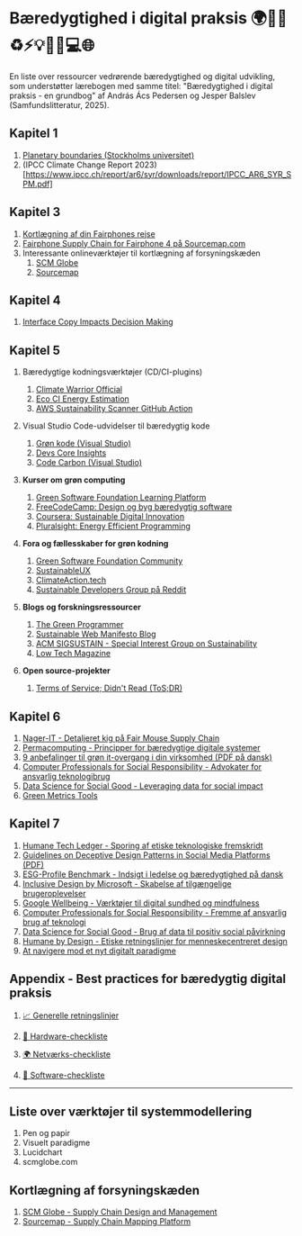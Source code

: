 # Bæredygtighed i digital praksis 🌍🌳🍎♻️⚡️💡💼📱💻🌐

En liste over ressourcer vedrørende bæredygtighed og digital udvikling, som understøtter lærebogen med samme titel:  "Bæredygtighed i digital praksis - en grundbog" af András Ács Pedersen og Jesper Balslev (Samfundslitteratur, 2025).   

## Kapitel 1
1. [Planetary boundaries (Stockholms universitet)](https://www.stockholmresilience.org/research/planetary-boundaries.html)
2. (IPCC Climate Change Report 2023)[https://www.ipcc.ch/report/ar6/syr/downloads/report/IPCC_AR6_SYR_SPM.pdf]

## Kapitel 3
1. [Kortlægning af din Fairphones rejse](https://www.fairphone.com/en/impact/source-map-transparency/)  
2. [Fairphone Supply Chain for Fairphone 4 på Sourcemap.com](https://open.sourcemap.com/maps/61a98acef1ddeb086156a529)  
3. Interessante onlineværktøjer til kortlægning af forsyningskæden
   1. [SCM Globe](https://www.scmglobe.com/)
   2. [Sourcemap](https://open.sourcemap.com/)

## Kapitel 4
1. [Interface Copy Impacts Decision Making](https://www.nngroup.com/articles/interface-copy-decision-making/)

## Kapitel 5
1. Bæredygtige kodningsværktøjer (CD/CI-plugins)
   1. [Climate Warrior Official](https://github.com/marketplace/climate-warrior-official)
   2. [Eco CI Energy Estimation](https://github.com/marketplace/actions/eco-ci-energy-estimation)
   3. [AWS Sustainability Scanner GitHub Action](https://github.com/marketplace/actions/aws-sustainability-scanner-github-action)

2. Visual Studio Code-udvidelser til bæredygtig kode
   1. [Grøn kode (Visual Studio)](https://marketplace.visualstudio.com/items?itemName=GreenCode.greencode)
   2. [Devs Core Insights](https://marketplace.visualstudio.com/items?itemName=DevsCore.devs-core-insights)
   3. [Code Carbon (Visual Studio)](https://marketplace.visualstudio.com/items?itemName=CodeCarbon.codecarbon)

3. **Kurser om grøn computing**  
   1. [Green Software Foundation Learning Platform](https://learn.greensoftware.foundation/)  
   2. [FreeCodeCamp: Design og byg bæredygtig software](https://www.freecodecamp.org/news/design-and-build-sustainable-software/)  
   3. [Coursera: Sustainable Digital Innovation](https://www.coursera.org/learn/sustainable-digital-innovation)  
   4. [Pluralsight: Energy Efficient Programming](https://www.pluralsight.com/)  

4. **Fora og fællesskaber for grøn kodning**  
   1. [Green Software Foundation Community](https://greensoftware.foundation/community)  
   2. [SustainableUX](https://sustainableux.com/)  
   3. [ClimateAction.tech](https://climateaction.tech/)  
   4. [Sustainable Developers Group på Reddit](https://www.reddit.com/r/Sustainability/)  

5. **Blogs og forskningsressourcer**  
   1. [The Green Programmer](https://www.thegreenprogrammer.com/)  
   2. [Sustainable Web Manifesto Blog](https://sustainablewebmanifesto.com/blog/)  
   3. [ACM SIGSUSTAIN - Special Interest Group on Sustainability](https://sigsustain.acm.org/)  
   4. [Low Tech Magazine](https://www.lowtechmagazine.com/)  

6. **Open source-projekter**
   1. [Terms of Service; Didn't Read (ToS;DR)](https://tosdr.org/)


## Kapitel 6
1. [Nager-IT - Detaljeret kig på Fair Mouse Supply Chain](https://www.nager-it.de/en/maus/lieferkette)
2. [Permacomputing - Principper for bæredygtige digitale systemer](https://permacomputing.net/)
3. [9 anbefalinger til grøn it-overgang i din virksomhed (PDF på dansk)](https://itb.dk/wp-content/uploads/2024/06/9-anbefalinger-til-din-virksomheds-groenne-it-omstilling2024-1.pdf)
4. [Computer Professionals for Social Responsibility - Advokater for ansvarlig teknologibrug](http://cpsr.org)
5. [Data Science for Social Good - Leveraging data for social impact](http://www.datascienceforsocialgood.org)
6. [Green Metrics Tools](https://github.com/green-coding-solutions/green-metrics-tool)


## Kapitel 7
1. [Humane Tech Ledger - Sporing af etiske teknologiske fremskridt](https://ledger.humanetech.com)
2. [Guidelines on Deceptive Design Patterns in Social Media Platforms (PDF)](https://www.edpb.europa.eu/system/files/2023-02/edpb_03-2022_guidelines_on_deceptive_design_patterns_in_social_media_platform_interfaces_v2_en_0.pdf)
3. [ESG-Profile Benchmark - Indsigt i ledelse og bæredygtighed på dansk](https://www.lederne.dk/min-ledelse/esg-profilen/benchmark)
4. [Inclusive Design by Microsoft - Skabelse af tilgængelige brugeroplevelser](https://inclusive.microsoft.design/)
5. [Google Wellbeing - Værktøjer til digital sundhed og mindfulness](https://wellbeing.google/)
6. [Computer Professionals for Social Responsibility - Fremme af ansvarlig brug af teknologi](http://cpsr.org)
7. [Data Science for Social Good - Brug af data til positiv social påvirkning](http://www.datascienceforsocialgood.org)
8. [Humane by Design - Etiske retningslinjer for menneskecentreret design](https://humanebydesign.com)
9. [At navigere mod et nyt digitalt paradigme](https://advice-sustainabilitybarometer.com/the-digital-value-compass)

## Appendix - Best practices for bæredygtig digital praksis

1. [📈 Generelle retningslinjer](./Appendix-Best-practices.md)

2. [🔌 Hardware-checkliste](./Appendix-Best-practices-Hardware.md)
  
3. [🌍 Netværks-checkliste](./Appendix-Best-practices-Network.md)
  
4. [💾 Software-checkliste](./Appendix-Best-practices-Software.md)
  
---

## Liste over værktøjer til systemmodellering
1. Pen og papir
2. Visuelt paradigme
3. Lucidchart
4. scmglobe.com

## Kortlægning af forsyningskæden
1. [SCM Globe - Supply Chain Design and Management](https://www.scmglobe.com/ "Explore SCM Globe for supply chain design and simulation tools.")
2. [Sourcemap - Supply Chain Mapping Platform](https://open.sourcemap.com/ "Discover open-source supply chain mapping and analysis tools.")


